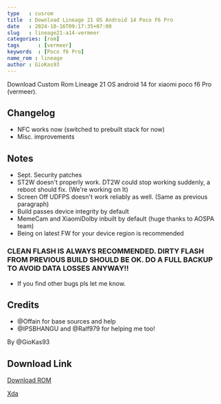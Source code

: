```yaml
---
type   : cusrom
title  : Download Lineage 21 OS Android 14 Poco F6 Pro
date   : 2024-10-16T09:17:35+07:00
slug   : lineage21-a14-vermeer
categories: [rom]
tags      : [vermeer]
keywords  : [Poco f6 Pro]
name_rom : lineage
author : GioKas93
---
```


Download Custom Rom Lineage 21 OS android 14 for xiaomi poco f6 Pro (vermeer).

## Changelog
- NFC works now (switched to prebuilt stack for now)
- Misc. improvements

## Notes
- Sept. Security patches
- ST2W doesn't properly work. DT2W could stop working suddenly, a reboot should fix. (We're working on It)
- Screen Off UDFPS doesn't work reliably as well. (Same as previous paragraph)
- Build passes device integrity by default
- MemeCam and XiaomiDolby inbuilt by default (huge thanks to AOSPA team)
- Being on latest FW for your device region is recommended 

### CLEAN FLASH IS ALWAYS RECOMMENDED. DIRTY FLASH FROM PREVIOUS BUILD SHOULD BE OK. DO A FULL BACKUP TO AVOID DATA LOSSES ANYWAY!!
- If you find other bugs pls let me know.

## Credits
- @Offain for base sources and help
- @IPSBHANGU and @Ralf979 for helping me too! 

By @GioKas93


## Download Link
[Download ROM](http://65.108.197.249:8080/)

[Xda](https://xdaforums.com/t/rom-unofficial-lineageos-21-0-android-14-0-poco-f6-pro-redmi-k70-vermeer.4691985/#post-89718377)


